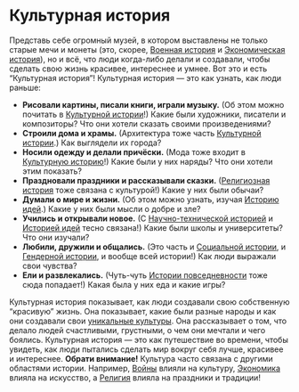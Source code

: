 # Культурная история

Представь себе огромный музей, в котором выставлены не только старые мечи и монеты (это, скорее, [Военная история](./war.md) и [Экономическая история](./economic.md)), но и всё, что люди когда-либо делали и создавали, чтобы сделать свою жизнь красивее, интереснее и умнее. Вот это и есть “Культурная история”!
Культурная история — это как узнать, как люди раньше:

- **Рисовали картины, писали книги, играли музыку.** (Об этом можно почитать в [Культурной истории](./culture.md)!) Какие были художники, писатели и композиторы? Что они хотели сказать своими произведениями?
- **Строили дома и храмы.** (Архитектура тоже часть [Культурной истории](./culture.md).) Как выглядели их города?
- **Носили одежду и делали причёски.** (Мода тоже входит в [Культурную историю](./culture.md)!) Какие были у них наряды? Что они хотели этим показать?
- **Праздновали праздники и рассказывали сказки.** ([Религиозная история](./religion.md) тоже связана с культурой!) Какие у них были обычаи?
- **Думали о мире и жизни.** (Об этом можно узнать, изучая [Историю идей](./ideas.md).) Какие у них были мысли о добре и зле?
- **Учились и открывали новое.** (С [Научно-технической историей](./science.md) и [Историей идей](./ideas.md) тесно связана!) Какие были школы и университеты? Что они изучали?
- **Любили, дружили и общались.** (Это часть и [Социальной истории](./social.md), и [Гендерной истории](./genders.md), и вообще всей истории!) Как люди выражали свои чувства?
- **Ели и развлекались.** (Чуть-чуть [Истории повседневности](./commonLife.md) тоже сюда попадает!) Какая была у них еда и какие игры?

Культурная история показывает, как люди создавали свою собственную “красивую” жизнь. Она показывает, какие были разные народы и как они создавали свои [уникальные культуры](./culture.md). Она рассказывает о том, что делало людей счастливыми, грустными, о чем они мечтали и чего боялись. Культурная история — это как путешествие во времени, чтобы увидеть, как люди пытались сделать мир вокруг себя лучше, красивее и интереснее.
**Обрати внимание!** Культура часто связана с другими областями истории. Например, [Войны](./war.md) влияли на культуру, [Экономика](./economic.md) влияла на искусство, а [Религия](./religion.md) влияла на праздники и традиции!


